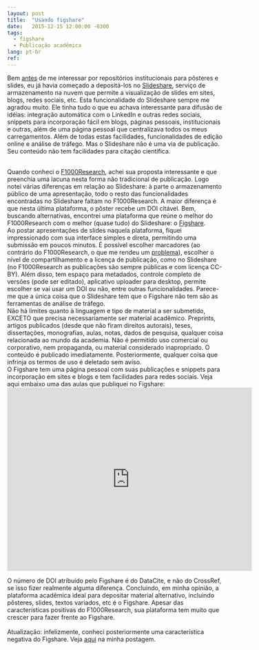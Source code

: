```yaml
---
layout: post
title:  "Usando figshare"
date:   2015-12-15 12:00:00 -0300
tags:
  - figshare
  - Publicação acadêmica
lang: pt-br
ref:
---
```

Bem <a href="https://pharmak.blogspot.com/2013/09/gliomas-em-criancas-aula-de-atualizacao.html" target="\_blank">antes</a> de me interessar por repositórios institucionais para pôsteres e slides, eu já havia começado a depositá-los no <a href="https://pt.slideshare.net/?ss">Slideshare</a>, serviço de armazenamento na nuvem que permite a visualização de slides em sites, blogs, redes sociais, etc. Esta funcionalidade do Slideshare sempre me agradou muito. Ele tinha tudo o que eu achava interessante para difusão de idéias: integração automática com o LinkedIn e outras redes sociais, snippets para incorporação fácil em blogs, páginas pessoais, institucionais e outras, além de uma página pessoal que centralizava todos os meus carregamentos. Além de todas estas facilidades, funcionalidades de edição online e análise de tráfego. Mas o Slideshare não é uma via de publicação. Seu conteúdo não tem facilidades para citação científica.
<!--more-->
<br />
Quando conheci o <a href="https://f1000research.com/">F1000Research</a>, achei sua proposta interessante e que preenchia uma lacuna nesta forma não tradicional de publicação. Logo notei várias diferenças em relação ao Slideshare: à parte o armazenamento público de uma apresentação, todo o resto das funcionalidades encontradas no Slideshare faltam no F1000Research. A maior diferença é que nesta última plataforma, o pôster recebe um DOI citável. Bem, buscando alternativas, encontrei uma plataforma que reúne o melhor do F1000Research com o melhor (quase tudo) do Slideshare: o <a href="https://figshare.com/">Figshare</a>.
<br />
Ao postar apresentações de slides naquela plataforma, fiquei impressionado com sua interface simples e direta, permitindo uma submissão em poucos minutos. É possível escolher marcadores (ao contrário do F1000Research, o que me rendeu um <a href="https://pharmak.blogspot.com/2015/12/minha-experiencia-com-f1000research.html">problema</a>), escolher o nível de compartilhamento e a licença de publicação, como no Slideshare (no F1000Research as publicações são sempre públicas e com licença CC-BY). Além disso, tem espaço para metadados, controle completo de versões (pode ser editado), aplicativo uploader para desktop, permite escolher se vai usar um DOI ou não, entre outras funcionalidades. Parece-me que a única coisa que o Slideshare tem que o Figshare não tem são as ferramentas de análise de tráfego.<br />
Não há limites quanto à linguagem e tipo de material a ser submetido, EXCETO que precisa necessariamente ser material acadêmico. Preprints, artigos publicados (desde que não firam direitos autorais), teses, dissertações, monografias, aulas, notas, dados de pesquisa, qualquer coisa relacionada ao mundo da academia. Não é permitido uso comercial ou corporativo, nem propaganda, ou material considerado inapropriado. O conteúdo é publicado imediatamente. Posteriormente, qualquer coisa que infrinja os termos de uso é deletado sem aviso.
<br />
O Figshare tem uma página pessoal com suas publicações e snippets para incorporação em sites e blogs e tem facilidades para redes sociais. Veja aqui embaixo uma das aulas que publiquei no Figshare:
<br />
<iframe frameborder="0" height="426" src="https://widgets.figshare.com/articles/2007588/embed?show_title=1" width="568"></iframe>

O número de DOI atribuído pelo Figshare é do DataCite, e não do CrossRef, se isso fizer realmente alguma diferença. Concluindo, em minha opinião, a plataforma acadêmica ideal para depositar material alternativo, incluindo pôsteres, slides, textos variados, etc é o Figshare. Apesar das características positivas do F1000Research, sua plataforma tem muito que crescer para fazer frente ao Figshare.<br />
<br />
Atualização: infelizmente, conheci posteriormente uma característica negativa do Figshare. Veja <a href="https://pharmak.blogspot.com/2016/01/figshare-receives-postprints-of.html">aqui</a>&nbsp;na minha postagem.
